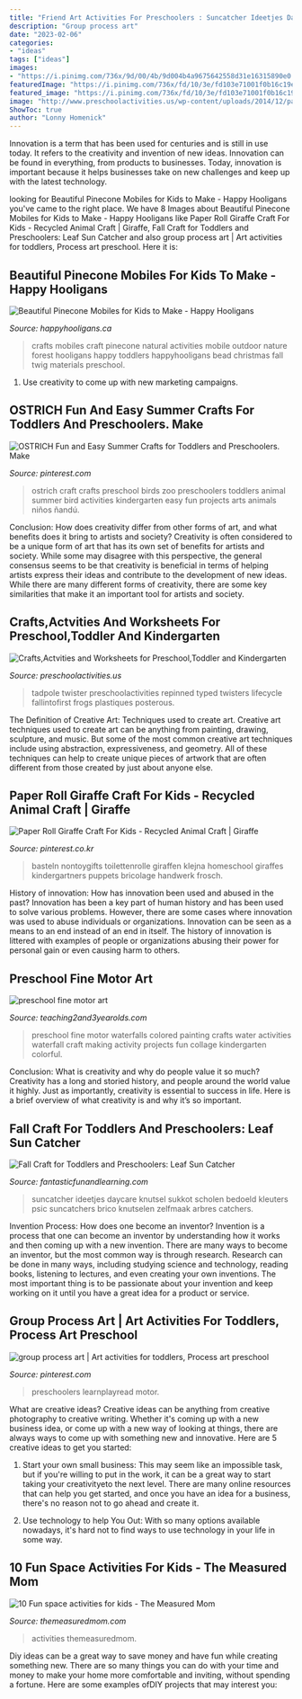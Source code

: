 ```yaml
---
title: "Friend Art Activities For Preschoolers : Suncatcher Ideetjes Daycare Knutsel Sukkot Scholen Bedoeld Kleuters Psic Suncatchers Brico Knutselen Zelfmaak Arbres Catchers"
description: "Group process art"
date: "2023-02-06"
categories:
- "ideas"
tags: ["ideas"]
images:
- "https://i.pinimg.com/736x/9d/00/4b/9d004b4a9675642558d31e16315890e0.jpg"
featuredImage: "https://i.pinimg.com/736x/fd/10/3e/fd103e71001f0b16c19e02d4d92cc97f.jpg"
featured_image: "https://i.pinimg.com/736x/fd/10/3e/fd103e71001f0b16c19e02d4d92cc97f.jpg"
image: "http://www.preschoolactivities.us/wp-content/uploads/2014/12/paper_plate_frog.jpg"
ShowToc: true
author: "Lonny Homenick"
---
```



Innovation is a term that has been used for centuries and is still in use today. It refers to the creativity and invention of new ideas. Innovation can be found in everything, from products to businesses. Today, innovation is important because it helps businesses take on new challenges and keep up with the latest technology.

	

		
looking for Beautiful Pinecone Mobiles for Kids to Make - Happy Hooligans you've came to the right place. We have 8 Images about Beautiful Pinecone Mobiles for Kids to Make - Happy Hooligans like Paper Roll Giraffe Craft For Kids - Recycled Animal Craft | Giraffe, Fall Craft for Toddlers and Preschoolers: Leaf Sun Catcher and also group process art | Art activities for toddlers, Process art preschool. Here it is:
		
    
## Beautiful Pinecone Mobiles For Kids To Make - Happy Hooligans

<img loading=lazy src="http://happyhooligans.ca/wp-content/uploads/2016/10/Bead-and-Pinecone-Mobile-craft-for-kids-.jpg" onerror="this.onerror=null;this.src='https://tse3.mm.bing.net/th?id=OIP.-nPdziqk7PZb-Lg2WJN4OgAAAA&amp;pid=15.1';" alt="Beautiful Pinecone Mobiles for Kids to Make - Happy Hooligans">

_Source: happyhooligans.ca_

>crafts mobiles craft pinecone natural activities mobile outdoor nature forest hooligans happy toddlers happyhooligans bead christmas fall twig materials preschool. 

	

1. Use creativity to come up with new marketing campaigns.

    
## OSTRICH Fun And Easy Summer Crafts For Toddlers And Preschoolers. Make

<img loading=lazy src="https://i.pinimg.com/736x/07/7f/cf/077fcfce2eb363b4b519a13e664a5dc0.jpg" onerror="this.onerror=null;this.src='https://tse3.mm.bing.net/th?id=OIP.tqYOO4hoPipe5NooV7ZrFQAAAA&amp;pid=15.1';" alt="OSTRICH Fun and Easy Summer Crafts for Toddlers and Preschoolers. Make">

_Source: pinterest.com_

>ostrich craft crafts preschool birds zoo preschoolers toddlers animal summer bird activities kindergarten easy fun projects arts animals niños ñandú. 

	

Conclusion: How does creativity differ from other forms of art, and what benefits does it bring to artists and society?
Creativity is often considered to be a unique form of art that has its own set of benefits for artists and society. While some may disagree with this perspective, the general consensus seems to be that creativity is beneficial in terms of helping artists express their ideas and contribute to the development of new ideas. While there are many different forms of creativity, there are some key similarities that make it an important tool for artists and society.

    
## Crafts,Actvities And Worksheets For Preschool,Toddler And Kindergarten

<img loading=lazy src="http://www.preschoolactivities.us/wp-content/uploads/2014/12/paper_plate_frog.jpg" onerror="this.onerror=null;this.src='https://tse1.mm.bing.net/th?id=OIP.QsECJBw26SASNbRAuNHEogHaJ6&amp;pid=15.1';" alt="Crafts,Actvities and Worksheets for Preschool,Toddler and Kindergarten">

_Source: preschoolactivities.us_

>tadpole twister preschoolactivities repinned typed twisters lifecycle fallintofirst frogs plastiques posterous. 

	

The Definition of Creative Art: Techniques used to create art.
Creative art techniques used to create art can be anything from painting, drawing, sculpture, and music. But some of the most common creative art techniques include using abstraction, expressiveness, and geometry. All of these techniques can help to create unique pieces of artwork that are often different from those created by just about anyone else.

    
## Paper Roll Giraffe Craft For Kids - Recycled Animal Craft | Giraffe

<img loading=lazy src="https://i.pinimg.com/736x/fd/10/3e/fd103e71001f0b16c19e02d4d92cc97f.jpg" onerror="this.onerror=null;this.src='https://tse1.mm.bing.net/th?id=OIP.k8F10SRm5MnJpAicW2aqxAHaLH&amp;pid=15.1';" alt="Paper Roll Giraffe Craft For Kids - Recycled Animal Craft | Giraffe">

_Source: pinterest.co.kr_

>basteln nontoygifts toilettenrolle giraffen klejna homeschool giraffes kindergartners puppets bricolage handwerk frosch. 

	

History of innovation: How has innovation been used and abused in the past?
Innovation has been a key part of human history and has been used to solve various problems. However, there are some cases where innovation was used to abuse individuals or organizations. Innovation can be seen as a means to an end instead of an end in itself. The history of innovation is littered with examples of people or organizations abusing their power for personal gain or even causing harm to others.

    
## Preschool Fine Motor Art

<img loading=lazy src="https://teaching2and3yearolds.com/wp-content/uploads/2014/08/finemotor-art-collage.jpg" onerror="this.onerror=null;this.src='https://tse2.mm.bing.net/th?id=OIP.666smQJOUzkz-gmrEhbV2wHaHa&amp;pid=15.1';" alt="preschool fine motor art">

_Source: teaching2and3yearolds.com_

>preschool fine motor waterfalls colored painting crafts water activities waterfall craft making activity projects fun collage kindergarten colorful. 

	

Conclusion: What is creativity and why do people value it so much?
Creativity has a long and storied history, and people around the world value it highly. Just as importantly, creativity is essential to success in life. Here is a brief overview of what creativity is and why it’s so important.

    
## Fall Craft For Toddlers And Preschoolers: Leaf Sun Catcher

<img loading=lazy src="https://www.fantasticfunandlearning.com/wp-content/uploads/2012/10/Fall-Craft.jpg" onerror="this.onerror=null;this.src='https://tse3.mm.bing.net/th?id=OIP.KUXRS1U5EZvSShziMEkE9gHaLp&amp;pid=15.1';" alt="Fall Craft for Toddlers and Preschoolers: Leaf Sun Catcher">

_Source: fantasticfunandlearning.com_

>suncatcher ideetjes daycare knutsel sukkot scholen bedoeld kleuters psic suncatchers brico knutselen zelfmaak arbres catchers. 

	

Invention Process: How does one become an inventor?
Invention is a process that one can become an inventor by understanding how it works and then coming up with a new invention. There are many ways to become an inventor, but the most common way is through research. Research can be done in many ways, including studying science and technology, reading books, listening to lectures, and even creating your own inventions. The most important thing is to be passionate about your invention and keep working on it until you have a great idea for a product or service.

    
## Group Process Art | Art Activities For Toddlers, Process Art Preschool

<img loading=lazy src="https://i.pinimg.com/736x/9d/00/4b/9d004b4a9675642558d31e16315890e0.jpg" onerror="this.onerror=null;this.src='https://tse3.mm.bing.net/th?id=OIP.viNsax9WA28kjzOtQQU6dAHaJ3&amp;pid=15.1';" alt="group process art | Art activities for toddlers, Process art preschool">

_Source: pinterest.com_

>preschoolers learnplayread motor. 

	

What are creative ideas?
Creative ideas can be anything from creative photography to creative writing. Whether it's coming up with a new business idea, or come up with a new way of looking at things, there are always ways to come up with something new and innovative. Here are 5 creative ideas to get you started: 
1) Start your own small business: This may seem like an impossible task, but if you're willing to put in the work, it can be a great way to start taking your creativityeto the next level. There are many online resources that can help you get started, and once you have an idea for a business, there's no reason not to go ahead and create it. 

2) Use technology to help You Out: With so many options available nowadays, it's hard not to find ways to use technology in your life in some way.

    
## 10 Fun Space Activities For Kids - The Measured Mom

<img loading=lazy src="https://cdn.themeasuredmom.com/wp-content/uploads/2015/12/hands-on-space-activities-for-kids.jpg" onerror="this.onerror=null;this.src='https://tse3.mm.bing.net/th?id=OIP.pD5eUD3PlvWSyggGjkVq3gHaMF&amp;pid=15.1';" alt="10 Fun space activities for kids - The Measured Mom">

_Source: themeasuredmom.com_

>activities themeasuredmom. 

	

Diy ideas can be a great way to save money and have fun while creating something new. There are so many things you can do with your time and money to make your home more comfortable and inviting, without spending a fortune. Here are some examples ofDIY projects that may interest you: 

